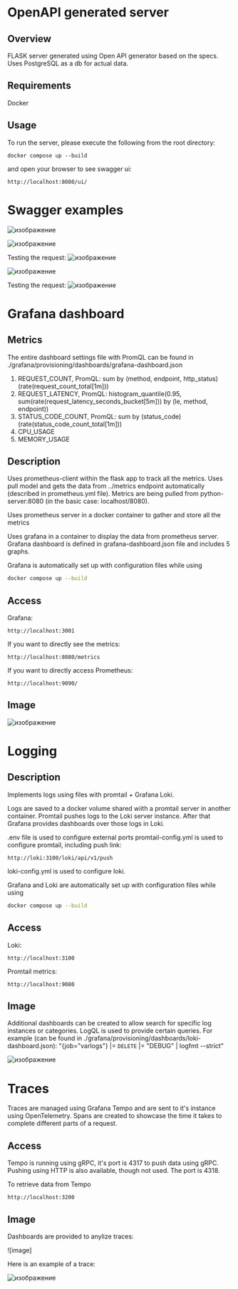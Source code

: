 # OpenAPI generated server

## Overview
FLASK server generated using Open API generator based on the specs. Uses PostgreSQL as a db for actual data.

## Requirements
Docker

## Usage
To run the server, please execute the following from the root directory:

```
docker compose up --build
```

and open your browser to see swagger ui:

```
http://localhost:8080/ui/
```

# Swagger examples

![изображение](https://github.com/user-attachments/assets/5d5466e4-816b-47d0-8ab9-68b1fee8b9e6)

![изображение](https://github.com/user-attachments/assets/12240a6c-5bd3-436f-8e71-0b5bd4e21bc3)

Testing the request:
![изображение](https://github.com/user-attachments/assets/3933f54f-3a20-443e-a744-809bffec469a)

![изображение](https://github.com/user-attachments/assets/971d8989-42d1-4a4c-9110-e89a7ffe6fd0)

Testing the request:
![изображение](https://github.com/user-attachments/assets/64fce825-e2db-4511-a5fe-1e132abd9a3b)

# Grafana dashboard

## Metrics
The entire dashboard settings file with PromQL can be found in ./grafana/provisioning/dashboards/grafana-dashboard.json

1. REQUEST_COUNT, PromQL: sum by (method, endpoint, http_status) (rate(request_count_total[1m]))
2. REQUEST_LATENCY, PromQL: histogram_quantile(0.95, sum(rate(request_latency_seconds_bucket[5m])) by (le, method, endpoint))
3. STATUS_CODE_COUNT, PromQL: sum by (status_code) (rate(status_code_count_total[1m]))
4. CPU_USAGE
5. MEMORY_USAGE

## Description

Uses prometheus-client within the flask app to track all the metrics.
Uses pull model and gets the data from ../metrics endpoint automatically (described in prometheus.yml file). Metrics are being pulled from python-server:8080 (in the basic case: localhost/8080).

Uses prometheus server in a docker container to gather and store all the
metrics

Uses grafana in a container to display the data from prometheus server.
Grafana dashboard is defined in grafana-dashboard.json file and includes
5 graphs.

Grafana is automatically set up with configuration files while using

```sh
docker compose up --build
```
## Access

Grafana:

```
http://localhost:3001
```

If you want to directly see the metrics:
```
http://localhost:8080/metrics
```

If you want to directly access Prometheus:
```
http://localhost:9090/
```

## Image

![изображение](https://github.com/user-attachments/assets/0be58030-b8f9-4277-8d41-e02b1310775e)

# Logging

## Description

Implements logs using files with promtail + Grafana Loki.

Logs are saved to a docker volume shared wiith a promtail server in
another container. Promtail pushes logs to the Loki server instance.
After that Grafana provides dashboards over those logs in Loki.

.env file is used to configure external ports
promtail-config.yml is used to configure promtail, including push link:
```
http://loki:3100/loki/api/v1/push 
```
loki-config.yml is used to configure loki.

Grafana and Loki are automatically set up with configuration files while using

```sh
docker compose up --build
```

## Access

Loki:

```
http://localhost:3100
```

Promtail metrics:
```
http://localhost:9080
```

## Image

Additional dashboards can be created to allow search for specific log instances or categories.
LogQL is used to provide certain queries. For example (can be found in ./grafana/provisioning/dashboards/loki-dashboard.json):
"{job=\"varlogs\"} |= `DELETE` |= \"DEBUG\" | logfmt --strict"

![изображение](https://github.com/user-attachments/assets/e6837d8b-2260-4f9b-b52e-ff5f779857b5)

# Traces

Traces are managed using Grafana Tempo and are sent to it's instance using OpenTelemetry. Spans are created to showcase the time it takes to complete different parts of a request.

## Access

Tempo is running using gRPC, it's port is 4317 to push data using gRPC. Pushing using HTTP is also available, though not used. The port is 4318.

To retrieve data from Tempo
```
http://localhost:3200
```

## Image

Dashboards are provided to anylize traces:

![image]

Here is an example of a trace:

![изображение](https://github.com/user-attachments/assets/c6fa26ec-02cd-4134-878f-f4430117c537)



